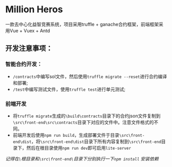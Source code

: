 # Million Heros

一款去中心化益智竞赛系统，项目采用truffle + ganache合约框架，前端框架采用Vue + Vuex + Antd

## 开发注意事项：

### 智能合约开发：

- `/contracts`中编写sol文件，然后使用`truffle migrate --reset`进行合约编译和部署;
- `/test`中编写测试文件，使用`truffle test`进行单元测试; 

### 前端开发

- 将`truffle migrate`生成的`\build\contracts`目录下的合约json文件复制到`\src\front-end\src\contracts`目录下对应的文件中。注意文件格式的不同。
- 前端开发后使用`npm run build`，生成部署文件于目录`\src\front-end\dist`，将`\src\front-end\dist`目录下所有内容复制到`\src\front-end`目录下，然后在根目录使用`npm run dev`即可启用`lite-server`

*记得在`\`根目录和`\src\front-end\`目录下分别执行一下`npm install` 安装依赖*

